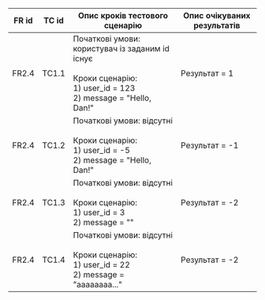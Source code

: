 | FR id | TC id | Опис кроків тестового сценарію                                                                                           | Опис очікуваних результатів |
|-------|-------|--------------------------------------------------------------------------------------------------------------------------|-----------------------------|
| FR2.4 | TC1.1 | Початкові умови: користувач із заданим id існує<br><br>Кроки сценарію:<br>1) user_id = 123<br>2) message = "Hello, Dan!" |        Результат = 1        |
| FR2.4 | TC1.2 | Початкові умови: відсутні<br><br>Кроки сценарію:<br>1) user_id = -5<br>2) message = "Hello, Dan!"                        |        Результат = -1       |
| FR2.4 | TC1.3 | Початкові умови: відсутні<br><br>Кроки сценарію:<br>1) user_id = 3<br>2) message = ""                                    |        Результат = -2       |
| FR2.4 | TC1.4 | Початкові умови: відсутні<br><br>Кроки сценарію:<br>1) user_id = 22<br>2) message = "aaaaaaaa..."                        |        Результат = -2       |